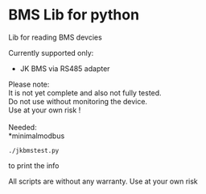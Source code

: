 # BMS Lib for python
Lib for reading BMS devcies 

Currently supported only:

*  JK BMS via RS485 adapter

Please note:  
It is not yet complete and also not fully tested.</br> 
Do not use without monitoring the device.</br> 
Use at your own risk !</br>
</br>
Needed:</br>
*minimalmodbus


```
./jkbmstest.py
```

 to print the info

All scripts are without any warranty. Use at your own risk
